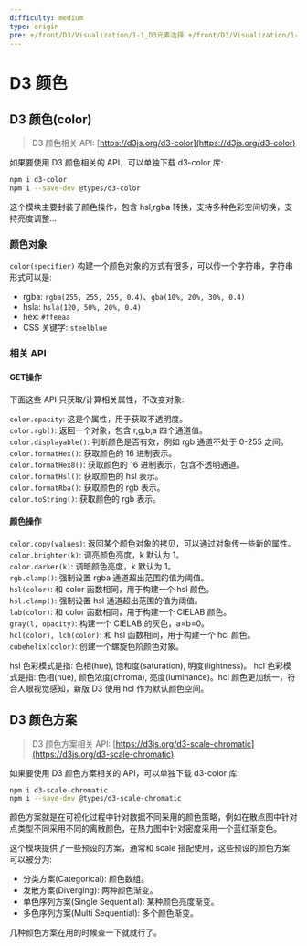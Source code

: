 ```yaml
---
difficulty: medium
type: origin
pre: +/front/D3/Visualization/1-1_D3元素选择 +/front/D3/Visualization/1-2_D3刻度
---
```

# D3 颜色

## D3 颜色(color)

> D3 颜色相关 API: [https://d3js.org/d3-color](https://d3js.org/d3-color)

如果要使用 D3 颜色相关的 API，可以单独下载 d3-color 库:

```bash
npm i d3-color
npm i --save-dev @types/d3-color
```

这个模块主要封装了颜色操作，包含 hsl,rgba 转换，支持多种色彩空间切换，支持亮度调整...

### 颜色对象

`color(specifier)` 构建一个颜色对象的方式有很多，可以传一个字符串，字符串形式可以是:
- rgba: `rgba(255, 255, 255, 0.4)`、`gba(10%, 20%, 30%, 0.4)`
- hsla: `hsla(120, 50%, 20%, 0.4)`
- hex: `#ffeeaa`
- CSS 关键字: `steelblue`

### 相关 API

#### GET操作

下面这些 API 只获取/计算相关属性，不改变对象:

`color.opacity`: 这是个属性，用于获取不透明度。  
`color.rgb()`: 返回一个对象，包含 r,g,b,a 四个通道值。  
`color.displayable()`: 判断颜色是否有效，例如 rgb 通道不处于 0-255 之间。  
`color.formatHex()`: 获取颜色的 16 进制表示。  
`color.formatHex8()`: 获取颜色的 16 进制表示，包含不透明通道。  
`color.formatHsl()`: 获取颜色的 hsl 表示。  
`color.formatRba()`: 获取颜色的 rgb 表示。  
`color.toString()`: 获取颜色的 rgb 表示。

#### 颜色操作

`color.copy(values)`: 返回某个颜色对象的拷贝，可以通过对象传一些新的属性。  
`color.brighter(k)`: 调亮颜色亮度，k 默认为 1。  
`color.darker(k)`: 调暗颜色亮度，k 默认为 1。  
`rgb.clamp()`: 强制设置 rgba 通道超出范围的值为阈值。  
`hsl(color)`: 和 color 函数相同，用于构建一个 hsl 颜色。  
`hsl.clamp()`: 强制设置 hsl 通道超出范围的值为阈值。  
`lab(color)`: 和 color 函数相同，用于构建一个 CIELAB 颜色。  
`gray(l, opacity)`: 构建一个 CIELAB 的灰色，a=b=0。  
`hcl(color), lch(color)`: 和 hsl 函数相同，用于构建一个 hcl 颜色。  
`cubehelix(color)`: 创建一个螺旋色阶颜色对象。

hsl 色彩模式是指: 色相(hue), 饱和度(saturation), 明度(lightness)。 hcl 色彩模式是指: 色相(hue), 颜色浓度(chroma), 亮度(luminance)。hcl 颜色更加统一，符合人眼视觉感知，新版 D3 使用 hcl 作为默认颜色空间。

## D3 颜色方案

> D3 颜色方案相关 API: [https://d3js.org/d3-scale-chromatic](https://d3js.org/d3-scale-chromatic)

如果要使用 D3 颜色方案相关的 API，可以单独下载 d3-color 库:

```bash
npm i d3-scale-chromatic
npm i --save-dev @types/d3-scale-chromatic
```

颜色方案就是在可视化过程中针对数据不同采用的颜色策略，例如在散点图中针对点类型不同采用不同的离散颜色，在热力图中针对密度采用一个蓝红渐变色。

这个模块提供了一些预设的方案，通常和 scale 搭配使用，这些预设的颜色方案可以被分为:
- 分类方案(Categorical): 颜色数组。
- 发散方案(Diverging): 两种颜色渐变。
- 单色序列方案(Single Sequential): 某种颜色亮度渐变。
- 多色序列方案(Multi Sequential): 多个颜色渐变。

几种颜色方案在用的时候查一下就就行了。